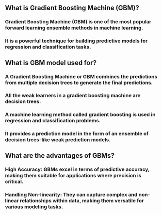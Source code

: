 ## What is Gradient Boosting Machine (GBM)?
### Gradient Boosting Machine (GBM) is one of the most popular forward learning ensemble methods in machine learning. 
### It is a powerful technique for building predictive models for regression and classification tasks.

## What is GBM model used for?
### A Gradient Boosting Machine or GBM combines the predictions from multiple decision trees to generate the final predictions. 
### All the weak learners in a gradient boosting machine are decision trees.
### A machine learning method called gradient boosting is used in regression and classification problems. 
### It provides a prediction model in the form of an ensemble of decision trees-like weak prediction models.

## What are the advantages of GBMs?
### High Accuracy: GBMs excel in terms of predictive accuracy, making them suitable for applications where precision is critical. 
### Handling Non-linearity: They can capture complex and non-linear relationships within data, making them versatile for various modeling tasks.

